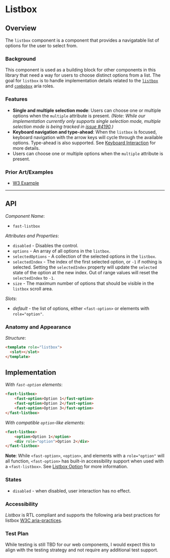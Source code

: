 # Listbox

## Overview

The `listbox` component is a component that provides a navigatable list of options for the user to select from.

### Background

This component is used as a building block for other components in this library that need a way for users to choose distinct options from a list. The goal for `listbox` is to handle implementation details related to the [`listbox`](https://www.w3.org/TR/wai-aria-practices-1.1/#Listbox) and [`combobox`](https://www.w3.org/TR/wai-aria-practices-1.1/#combobox) aria roles.

### Features

- **Single and multiple selection mode**: Users can choose one or multiple options when the `multiple` attribute is present. *(Note: While our implementation currently only supports single selection mode, multiple selection mode is being tracked in [issue #4190](https://github.com/microsoft/fast/issues/4190).)*
- **Keyboard navigation and type-ahead**: When the `listbox` is focused, keyboard navigation with the arrow keys will cycle through the available options. Type-ahead is also supported. See [Keyboard Interaction](https://www.w3.org/TR/wai-aria-practices-1.1/#listbox_kbd_interaction) for more details.
- Users can choose one or multiple options when the `multiple` attribute is present.

### Prior Art/Examples

- [W3 Example](https://www.w3.org/TR/wai-aria-practices-1.1/examples/listbox/listbox-scrollable.html)

---

## API

*Component Name*:

- `fast-listbox`

*Attributes and Properties*:

- `disabled` - Disables the control.
- `options` - An array of all options in the `listbox`.
- `selectedOptions` - A collection of the selected options in the `listbox`.
- `selectedIndex` - The index of the first selected option, or `-1` if nothing is selected. Setting the `selectedIndex` property will update the `selected` state of the option at the new index. Out of range values will reset the `selectedIndex` to `-1`.
- `size` - The maximum number of options that should be visible in the `listbox` scroll area.

*Slots*:

- *default* - the list of options, either `<fast-option>` or elements with `role="option"`.

### Anatomy and Appearance

*Structure*:

```html
<template role="listbox">
  <slot></slot>
</template>
```

## Implementation

*With `fast-option` elements*:

```html
<fast-listbox>
    <fast-option>Option 1</fast-option>
    <fast-option>Option 2</fast-option>
    <fast-option>Option 3</fast-option>
</fast-listbox>
```

*With compatible `option`-like elements*:

```html
<fast-listbox>
    <option>Option 1</option>
    <div role="option">Option 2</div>
</fast-listbox>
```

**Note**: While `<fast-option>`, `<option>`, and elements with a `role="option"` will all function, `<fast-option>` has built-in accessibility support when used with a `<fast-listbox>`. See [Listbox Option](../listbox-option/listbox-option.spec.md) for more information.

### States

- `disabled` - when disabled, user interaction has no effect.

### Accessibility

*Listbox* is RTL compliant and supports the following aria best practices for listbox [W3C aria-practices](https://www.w3.org/TR/wai-aria-practices-1.1/#Listbox).

### Test Plan

While testing is still TBD for our web components, I would expect this to align with the testing strategy and not require any additional test support.
